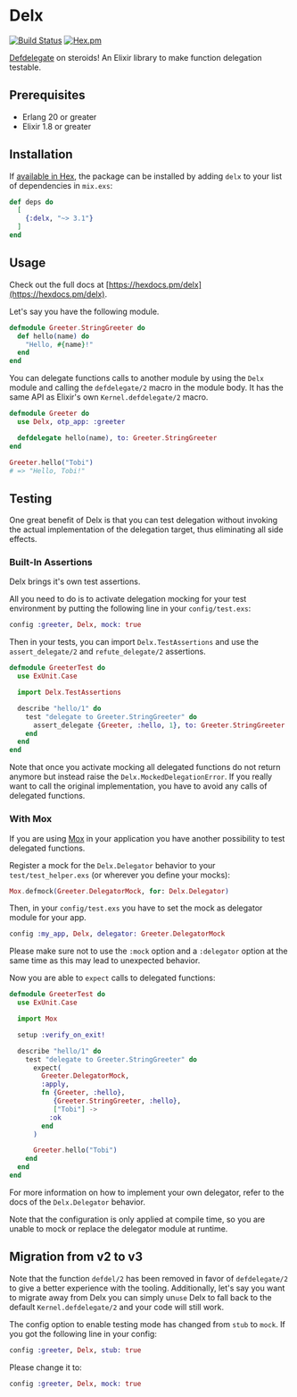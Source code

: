 # Delx

[![Build Status](https://travis-ci.org/i22-digitalagentur/delx.svg?branch=master)](https://travis-ci.org/i22-digitalagentur/delx)
[![Hex.pm](https://img.shields.io/hexpm/v/delx.svg)](https://hex.pm/packages/delx)

[Defdelegate](https://hexdocs.pm/elixir/Kernel.html#defdelegate/2) on steroids!
An Elixir library to make function delegation testable.

## Prerequisites

* Erlang 20 or greater
* Elixir 1.8 or greater

## Installation

If [available in Hex](https://hex.pm/docs/publish), the package can be installed
by adding `delx` to your list of dependencies in `mix.exs`:

```elixir
def deps do
  [
    {:delx, "~> 3.1"}
  ]
end
```

## Usage

Check out the full docs at [https://hexdocs.pm/delx](https://hexdocs.pm/delx).

Let's say you have the following module.

```elixir
defmodule Greeter.StringGreeter do
  def hello(name) do
    "Hello, #{name}!"
  end
end
```

You can delegate functions calls to another module by using the `Delx` module
and calling the `defdelegate/2` macro in the module body. It has the same API as
Elixir's own `Kernel.defdelegate/2` macro.

```elixir
defmodule Greeter do
  use Delx, otp_app: :greeter

  defdelegate hello(name), to: Greeter.StringGreeter
end

Greeter.hello("Tobi")
# => "Hello, Tobi!"
```

## Testing

One great benefit of Delx is that you can test delegation without invoking
the actual implementation of the delegation target, thus eliminating all side
effects.

### Built-In Assertions

Delx brings it's own test assertions.

All you need to do is to activate delegation mocking for your test environment
by putting the following line in your `config/test.exs`:

```elixir
config :greeter, Delx, mock: true
```

Then in your tests, you can import `Delx.TestAssertions` and use the
`assert_delegate/2` and `refute_delegate/2` assertions.

```elixir
defmodule GreeterTest do
  use ExUnit.Case

  import Delx.TestAssertions

  describe "hello/1" do
    test "delegate to Greeter.StringGreeter" do
      assert_delegate {Greeter, :hello, 1}, to: Greeter.StringGreeter
    end
  end
end
```

Note that once you activate mocking all delegated functions do not return
anymore but instead raise the `Delx.MockedDelegationError`. If you really
want to call the original implementation, you have to avoid any calls of
delegated functions.

### With Mox

If you are using [Mox](https://hexdocs.pm/mox) in your application you have
another possibility to test delegated functions.

Register a mock for the `Delx.Delegator` behavior to your
`test/test_helper.exs` (or wherever you define your mocks):

```elixir
Mox.defmock(Greeter.DelegatorMock, for: Delx.Delegator)
```

Then, in your `config/test.exs` you have to set the mock as delegator module
for your app.

```elixir
config :my_app, Delx, delegator: Greeter.DelegatorMock
```

Please make sure not to use the `:mock` option and a `:delegator` option at the
same time as this may lead to unexpected behavior.

Now you are able to `expect` calls to delegated functions:

```elixir
defmodule GreeterTest do
  use ExUnit.Case

  import Mox

  setup :verify_on_exit!

  describe "hello/1" do
    test "delegate to Greeter.StringGreeter" do
      expect(
        Greeter.DelegatorMock,
        :apply,
        fn {Greeter, :hello},
           {Greeter.StringGreeter, :hello},
           ["Tobi"] ->
          :ok
        end
      )

      Greeter.hello("Tobi")
    end
  end
end
```

For more information on how to implement your own delegator, refer to the
docs of the `Delx.Delegator` behavior.

Note that the configuration is only applied at compile time, so you are unable
to mock or replace the delegator module at runtime.

## Migration from v2 to v3

Note that the function `defdel/2` has been removed in favor of `defdelegate/2`
to give a better experience with the tooling. Additionally, let's say you want
to migrate away from Delx you can simply un`use` Delx to fall back to the
default `Kernel.defdelegate/2` and your code will still work.

The config option to enable testing mode has changed from `stub` to `mock`. If
you got the following line in your config:

```elixir
config :greeter, Delx, stub: true
```

Please change it to:

```elixir
config :greeter, Delx, mock: true
```
